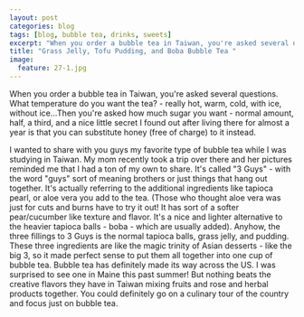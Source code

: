 ```yaml
---
layout: post
categories: blog
tags: [blog, bubble tea, drinks, sweets]
excerpt: "When you order a bubble tea in Taiwan, you're asked several questions.  What temperature do you want the tea? - really hot, warm, cold, with ice, without ice...Then you're asked how much sugar you want - normal amount, half, a third, and a nice little secret I found out after living there for almost a year is that you can substitute honey (free of charge) to it instead."
title: "Grass Jelly, Tofu Pudding, and Boba Bubble Tea "
image:
  feature: 27-1.jpg
---
```


When you order a bubble tea in Taiwan, you're asked several questions.  What temperature do you want the tea? - really hot, warm, cold, with ice, without ice...Then you're asked how much sugar you want - normal amount, half, a third, and a nice little secret I found out after living there for almost a year is that you can substitute honey (free of charge) to it instead.

I wanted to share with you guys my favorite type of bubble tea while I was studying in Taiwan.  My mom recently took a trip over there and her pictures reminded me that I had a ton of my own to share.  It's called "3 Guys" - with the word "guys" sort of meaning brothers or just things that hang out together.  It's actually referring to the additional ingredients like tapioca pearl, or aloe vera you add to the tea.  (Those who thought aloe vera was just for cuts and burns have to try it out!  It has sort of a softer pear/cucumber like texture and flavor.  It's a nice and lighter alternative to the heavier tapioca balls - boba - which are usually added).  Anyhow, the three fillings to 3 Guys is the normal tapioca balls, grass jelly, and pudding.  These three ingredients are like the magic trinity of Asian desserts - like the big 3, so it made perfect sense to put them all together into one cup of bubble tea.
Bubble tea has definitely made its way across the US.  I was surprised to see one in Maine this past summer!  But nothing beats the creative flavors they have in Taiwan mixing fruits and rose and herbal products together.  You could definitely go on a culinary tour of the country and focus just on bubble tea.